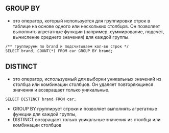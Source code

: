 ## GROUP BY
- это оператор, который используется для группировки строк в таблице на основе одного или нескольких столбцов.
  Он позволяет выполнить агрегатные функции (например, суммирование, подсчет, вычисление среднего значения) для каждой группы.
```mysql
/** группируем по brand и подсчитываем кол-во строк */
SELECT brand, COUNT(*) FROM car GROUP BY brand;
```

## DISTINCT
- это оператор, используемый для выборки уникальных значений из столбца или комбинации столбцов.
  Он удаляет повторяющиеся значения и возвращает только уникальные.
```mysql
SELECT DISTINCT brand FROM car;
```

- GROUP BY группирует строки и позволяет выполнять агрегатные функции для каждой группы,
- DISTINCT возвращает только уникальные значения из столбца или комбинации столбцов